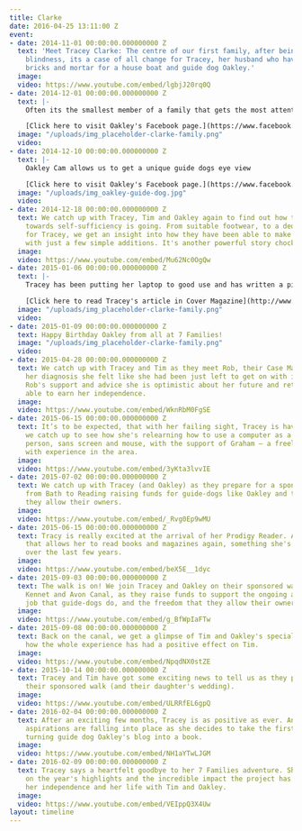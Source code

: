 ```yaml
---
title: Clarke
date: 2016-04-25 13:11:00 Z
event:
- date: 2014-11-01 00:00:00.000000000 Z
  text: 'Meet Tracey Clarke: The centre of our first family, after being hit by sudden
    blindness, its a case of all change for Tracey, her husband who have switched
    bricks and mortar for a house boat and guide dog Oakley.'
  image: 
  video: https://www.youtube.com/embed/lgbjJ20rq0Q
- date: 2014-12-01 00:00:00.000000000 Z
  text: |-
    Often its the smallest member of a family that gets the most attention - with Oakley the guide dog, there is no exception. He even has his own facebook page. Why not go and see the dogs-eye view.

    [Click here to visit Oakley's Facebook page.](https://www.facebook.com/GuideDogOakley)
  image: "/uploads/img_placeholder-clarke-family.png"
  video: 
- date: 2014-12-10 00:00:00.000000000 Z
  text: |-
    Oakley Cam allows us to get a unique guide dogs eye view

    [Click here to visit Oakley's Facebook page.](https://www.facebook.com/GuideDogOakley)
  image: "/uploads/img_oakley-guide-dog.jpg"
  video: 
- date: 2014-12-18 00:00:00.000000000 Z
  text: We catch up with Tracey, Tim and Oakley again to find out how their journey
    towards self-sufficiency is going. From suitable footwear, to a dedicated laptop
    for Tracey, we get an insight into how they have been able to make massive improvements
    with just a few simple additions. It's another powerful story chock full of positivity.
  image: 
  video: https://www.youtube.com/embed/Mu62Nc0OgQw
- date: 2015-01-06 00:00:00.000000000 Z
  text: |-
    Tracey has been putting her laptop to good use and has written a piece for Cover Magazine. It is a personal account of how her life changed and how her family has adapted.

    [Click here to read Tracey's article in Cover Magazine](http://www.covermagazine.co.uk/cover/opinion/2387815/seven-families-traceys-story?utm_term&utm_content=Seven+Families%3A+Tracey%27s+story&utm_campaign=CV.Daily_RL.EU.A.U&utm_medium=Email&utm_source=CV.DCM.Editors_Updates)
  image: "/uploads/img_placeholder-clarke-family.png"
  video: 
- date: 2015-01-09 00:00:00.000000000 Z
  text: Happy Birthday Oakley from all at 7 Families!
  image: "/uploads/img_placeholder-clarke-family.png"
  video: 
- date: 2015-04-28 00:00:00.000000000 Z
  text: We catch up with Tracey and Tim as they meet Rob, their Case Manager. After
    her diagnosis she felt like she had been just left to get on with it, alone. With
    Rob's support and advice she is optimistic about her future and returning to being
    able to earn her independence.
  image: 
  video: https://www.youtube.com/embed/WknRbM0FgSE
- date: 2015-06-15 00:00:00.000000000 Z
  text: It’s to be expected, that with her failing sight, Tracey is having to adjust;
    we catch up to see how she's relearning how to use a computer as a non-sighted
    person, sans screen and mouse, with the support of Graham – a freelance trainer
    with experience in the area.
  image: 
  video: https://www.youtube.com/embed/3yKta3lvvIE
- date: 2015-07-02 00:00:00.000000000 Z
  text: We catch up with Tracey (and Oakley) as they prepare for a sponsored walk
    from Bath to Reading raising funds for guide-dogs like Oakley and the freedom
    they allow their owners.
  image: 
  video: https://www.youtube.com/embed/_Rvg0Ep9wMU
- date: 2015-06-15 00:00:00.000000000 Z
  text: Tracy is really excited at the arrival of her Prodigy Reader. A bit of kit
    that allows her to read books and magazines again, something she's dearly missed
    over the last few years.
  image: 
  video: https://www.youtube.com/embed/beX5E__1dyc
- date: 2015-09-03 00:00:00.000000000 Z
  text: The walk is on! We join Tracey and Oakley on their sponsored walk along the
    Kennet and Avon Canal, as they raise funds to support the ongoing and invaluable
    job that guide-dogs do, and the freedom that they allow their owners.
  image: 
  video: https://www.youtube.com/embed/g_BfWpIaFTw
- date: 2015-09-08 00:00:00.000000000 Z
  text: Back on the canal, we get a glimpse of Tim and Oakley's special bond, and
    how the whole experience has had a positive effect on Tim.
  image: 
  video: https://www.youtube.com/embed/NpqdNX0stZE
- date: 2015-10-14 00:00:00.000000000 Z
  text: Tracey and Tim have got some exciting news to tell us as they prepare for
    their sponsored walk (and their daughter's wedding).
  image: 
  video: https://www.youtube.com/embed/ULRRfEL6gpQ
- date: 2016-02-04 00:00:00.000000000 Z
  text: After an exciting few months, Tracey is as positive as ever. And her writing
    aspirations are falling into place as she decides to take the first steps towards
    turning guide dog Oakley's blog into a book.
  image: 
  video: https://www.youtube.com/embed/NH1aYTwLJGM
- date: 2016-02-09 00:00:00.000000000 Z
  text: Tracey says a heartfelt goodbye to her 7 Families adventure. She reflects
    on the year's highlights and the incredible impact the project has had on her,
    her independence and her life with Tim and Oakley.
  image: 
  video: https://www.youtube.com/embed/VEIppQ3X4Uw
layout: timeline
---
```


